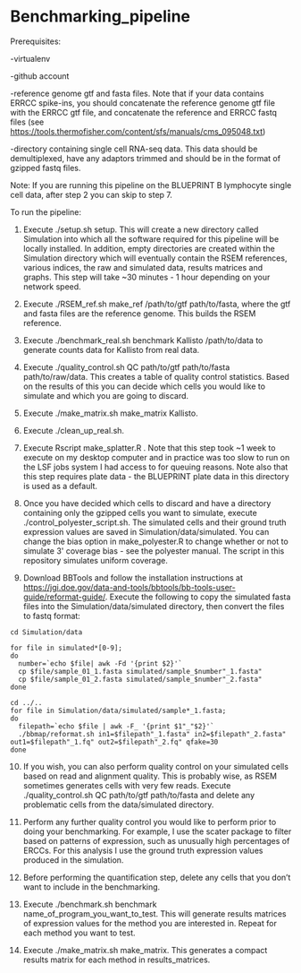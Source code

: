 # Benchmarking_pipeline

Prerequisites:

-virtualenv

-github account

-reference genome gtf and fasta files. Note that if your data contains ERRCC spike-ins, you should concatenate the reference genome gtf file with the ERRCC gtf file, and concatenate the reference and ERRCC fastq files (see https://tools.thermofisher.com/content/sfs/manuals/cms_095048.txt)

-directory containing single cell RNA-seq data. This data should be demultiplexed, have any adaptors trimmed and should be in the format of gzipped fastq files.

Note: If you are running this pipeline on the BLUEPRINT B lymphocyte single cell data, after step 2 you can skip to step 7.

To run the pipeline:

1. Execute ./setup.sh setup. This will create a new directory called Simulation into which all the software required for this pipeline will be locally installed. In addition, empty directories are created within the Simulation directory which will eventually contain the RSEM references, various indices, the raw and simulated data, results matrices and graphs. This step will take ~30 minutes - 1 hour depending on your network speed.

2. Execute ./RSEM_ref.sh make_ref /path/to/gtf path/to/fasta, where the gtf and fasta files are the reference genome. This builds the RSEM reference.

3. Execute ./benchmark_real.sh benchmark Kallisto /path/to/data to generate counts data for Kallisto from real data.

4. Execute ./quality_control.sh QC path/to/gtf path/to/fasta path/to/raw/data. This creates a table of quality control statistics. Based on the results of this you can decide which cells you would like to simulate and which you are going to discard.

5. Execute ./make_matrix.sh make_matrix Kallisto.

6. Execute ./clean_up_real.sh.

7. Execute Rscript make_splatter.R . Note that this step took ~1 week to execute on my desktop computer and in practice was too slow to run on the LSF jobs system I had access to for queuing reasons. Note also that this step requires plate data - the BLUEPRINT plate data in this directory is used as a default.

8. Once you have decided which cells to discard and have a directory containing only the gzipped cells you want to simulate, execute ./control_polyester_script.sh. The simulated cells and their ground truth expression values are saved in Simulation/data/simulated. You can change the bias option in make_polyester.R to change whether or not to simulate 3' coverage bias - see the polyester manual. The script in this repository simulates uniform coverage.

9. Download BBTools and follow the installation instructions at https://jgi.doe.gov/data-and-tools/bbtools/bb-tools-user-guide/reformat-guide/. Execute the following to copy the simulated fasta files into the Simulation/data/simulated directory, then convert the files to fastq format:

```
cd Simulation/data

for file in simulated*[0-9];
do
  number=`echo $file| awk -Fd '{print $2}'`
  cp $file/sample_01_1.fasta simulated/sample_$number"_1.fasta"
  cp $file/sample_01_2.fasta simulated/sample_$number"_2.fasta"
done

cd ../..
for file in Simulation/data/simulated/sample*_1.fasta;
do
  filepath=`echo $file | awk -F_ '{print $1"_"$2}'`
  ./bbmap/reformat.sh in1=$filepath"_1.fasta" in2=$filepath"_2.fasta" out1=$filepath"_1.fq" out2=$filepath"_2.fq" qfake=30
done
```

10. If you wish, you can also perform quality control on your simulated cells based on read and alignment quality. This is probably wise, as RSEM sometimes generates cells with very few reads. Execute ./quality_control.sh QC path/to/gtf path/to/fasta and delete any problematic cells from the data/simulated directory.

11. Perform any further quality control you would like to perform prior to doing your benchmarking. For example, I use the scater package to filter based on patterns of expression, such as unusually high percentages of ERCCs. For this analysis I use the ground truth expression values produced in the simulation.

12. Before performing the quantification step, delete any cells that you don’t want to include in the benchmarking.

13. Execute ./benchmark.sh benchmark name_of_program_you_want_to_test. This will generate results matrices of expression values for the method you are interested in. Repeat for each method you want to test.

14. Execute ./make_matrix.sh make_matrix. This generates a compact results matrix for each method in results_matrices.
